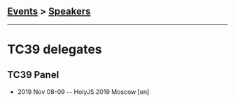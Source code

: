 ## [Events](../README.md) > [Speakers](../speakers.md)
---

# TC39 delegates

## TC39 Panel
- 2019 Nov 08-09 -- HolyJS 2019 Moscow [en]   
